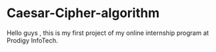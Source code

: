 # Caesar-Cipher-algorithm
Hello guys , this is my first project of my online internship program at Prodigy InfoTech.
